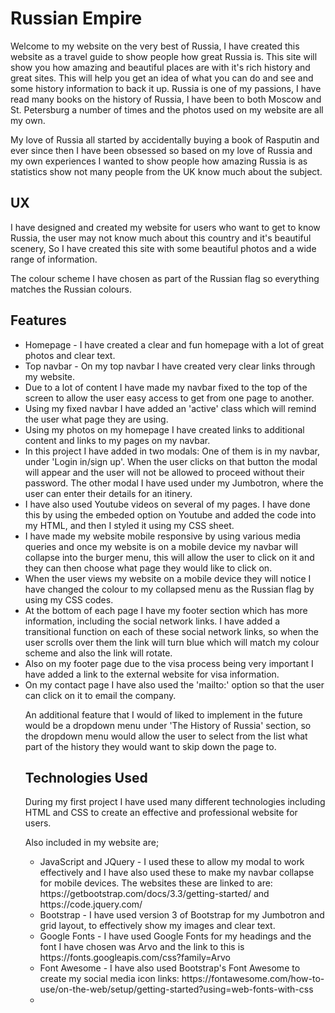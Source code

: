<h1>Russian Empire</h1>
<p>Welcome to my website on the very best of Russia, I have created this website as a travel guide to show people how great Russia is. This site will show you how amazing and beautiful places are with it's rich history and great sites. This will help you get an idea of what you can do and see and some history information to back it up. Russia is one of my passions, I have read many books on the history of Russia, I have been to both Moscow and St. Petersburg a number of times and the photos used on my website are all my own.</p>
<p>My love of Russia all started by accidentally buying a book of Rasputin and ever since then I have been obsessed so based on my love of Russia and my own experiences I wanted to show people how amazing Russia is as statistics show not many people from the UK know much about the subject.</p>

<h2>UX</h2>
<p>I have designed and created my website for users who want to get to know Russia, the user may not know much about this country and it's beautiful scenery, So I have created this site with some beautiful photos and a wide range of information.</p>
<p>The colour scheme I have chosen as part of the Russian flag so everything matches the Russian colours.</p>

<h2>Features</h2>
<ul>
<li>Homepage - I have created a clear and fun homepage with a lot of great photos and clear text.
<li>Top navbar - On my top navbar I have created very clear links through my website.
<li>Due to a lot of content I have made my navbar fixed to the top of the screen to allow the user easy access to get from one page to another.
<li>Using my fixed navbar I have added an 'active' class which will remind the user what page they are using. 
<li>Using my photos on my homepage I have created links to additional content and links to my pages on my navbar.
<li>In this project I have added in two modals: One of them is in my navbar, under 'Login in/sign up'. When the user clicks on that button the modal will appear and the user will not be allowed to proceed without their password. The other modal I have used under my Jumbotron, where the user can enter their details for an itinery.
<li>I have also used Youtube videos on several of my pages. I have done this by using the embeded option on Youtube and added the code into my HTML, and then I styled it using my CSS sheet.
<li>I have made my website mobile responsive by using various media queries and once my website is on a mobile device my navbar will collapse into the burger menu, this will allow the user to click on it and they can then choose what page they would like to click on.
<li>When the user views my website on a mobile device they will notice I have changed the colour to my collapsed menu as the Russian flag by using my CSS codes.
<li>At the bottom of each page I have my footer section which has more information, including the social network links. I have added a transitional function on each of these social network links, so when the user scrolls over them the link will turn blue which will match my colour scheme and also the link will rotate. 
<li>Also on my footer page due to the visa process being very important I have added a link to the external website for visa information.
<li>On my contact page I have also used the 'mailto:' option so that the user can click on it to email the company. 
<p>An additional feature that I would of liked to implement in the future would be a dropdown menu under 'The History of Russia' section, so the dropdown menu would allow the user to select from the list what part of the history they would want to skip down the page to.</p>

<h2>Technologies Used</h2>
<p>During my first project I have used many different technologies including HTML and CSS to create an effective and professional website for users.</p>
<p>Also included in my website are;</p>
<ul>
<li>JavaScript and JQuery - I used these to allow my modal to work effectively and I have also used these to make my navbar collapse for mobile devices. The websites these are linked to are: https://getbootstrap.com/docs/3.3/getting-started/ and https://code.jquery.com/
<li>Bootstrap - I have used version 3 of Bootstrap for my Jumbotron and grid layout, to effectively show my images and clear text.
<li>Google Fonts - I have used Google Fonts for my headings and the font I have chosen was Arvo and the link to this is https://fonts.googleapis.com/css?family=Arvo
<li>Font Awesome - I have also used Bootstrap's Font Awesome to create my social media icon links: https://fontawesome.com/how-to-use/on-the-web/setup/getting-started?using=web-fonts-with-css
<li>